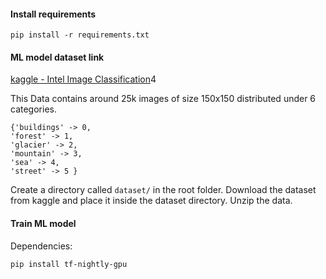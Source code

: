 #### Install requirements

```
pip install -r requirements.txt
```

#### ML model dataset link

[kaggle - Intel Image Classification](https://www.kaggle.com/datasets/puneet6060/intel-image-classification)4

This Data contains around 25k images of size 150x150 distributed under 6 categories.

```
{'buildings' -> 0,
'forest' -> 1,
'glacier' -> 2,
'mountain' -> 3,
'sea' -> 4,
'street' -> 5 }
```

Create a directory called `dataset/` in the root folder.
Download the dataset from kaggle and place it inside the dataset directory. Unzip the data.

#### Train ML model

Dependencies:

```
pip install tf-nightly-gpu

```
